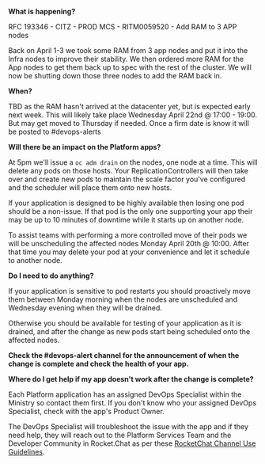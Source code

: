 
**What is happening?**

RFC 193346 - CITZ - PROD MCS - RITM0059520 - Add RAM to 3 APP nodes

Back on April 1-3 we took some RAM from 3 app nodes and put it into the Infra nodes to improve their stability. We then ordered more RAM for the App nodes to get them back up to spec with the rest of the cluster. We will now be shutting down those three nodes to add the RAM back in.

**When?**

TBD as the RAM hasn't arrived at the datacenter yet, but is expected early next week. This will likely take place Wednesday April 22nd @ 17:00 - 19:00. But may get moved to Thursday if needed. Once a firm date is know it will be posted to #devops-alerts

**Will there be an impact on the Platform apps?**

At 5pm we'll issue a `oc adm drain` on the nodes, one node at a time. This will delete any pods on those hosts. Your ReplicationControllers will then take over and create new pods to maintain the scale factor you've configured and the scheduler will place them onto new hosts.

If your application is designed to be highly available then losing one pod should be a non-issue. If that pod is the only one supporting your app their may be up to 10 minutes of downtime while it starts up on another node.

To assist teams with performing a more controlled move of their pods we will be unscheduling the affected nodes Monday April 20th @ 10:00. After that time you may delete your pod at your convenience and let it schedule to another node.

**Do I need to do anything?**

If your application is sensitive to pod restarts you should proactively move them between Monday morning when the nodes are unscheduled and Wednesday evening when they will be drained.

Otherwise you should be available for testing of your application as it is drained, and after the change as new pods start being scheduled onto the affected nodes.

**Check the #devops-alert channel for the announcement of when the change is complete and check the health of your app.**

**Where do I get help if my app doesn't work after the change is complete?**

Each Platform application has an assigned DevOps Specialist within the Ministry so contact them first. If you don't know who your assigned DevOps Specialist, check with the app's Product Owner.

The DevOps Specialist will troubleshoot the issue with the app and if they need help, they will reach out to the Platform Services Team and the Developer Community in Rocket.Chat as per these [RocketChat Channel Use Guidelines](
https://developer.gov.bc.ca/Getting-human-support-for-issues-not-covered-by-devops-requests).
